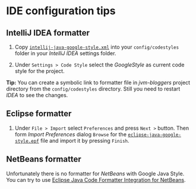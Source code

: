 # IDE configuration tips


## IntelliJ IDEA formatter

1. Copy [`intellij-java-google-style.xml`](https://github.com/jvm-bloggers/jvm-bloggers/blob/master/config/formatters/intellij-java-google-style.xml) into your `config/codestyles` folder in your _IntelliJ IDEA_ settings folder.

2. Under `Settings > Code Style` select the _GoogleStyle_ as current code style for the project.

**Tip:** You can create a symbolic link to formatter file in _jvm-bloggers_ project directory from the `config/codestyles` directory. Still you need to restart _IDEA_ to see the changes.

## Eclipse formatter

1. Under `File > Import` select `Preferences` and press `Next >` button. Then form _Import Preferences_ dialog `Browse` for the [`eclipse-java-google-style.epf`](https://github.com/jvm-bloggers/jvm-bloggers/blob/master/config/formatters/eclipse-java-google-style.epf) file and import it by pressing `Finish`.

## NetBeans formatter
Unfortunately there is no formatter for _NetBeans_ with Google Java Style. You can try to use [Eclipse Java Code Formatter Integration for NetBeans](http://plugins.netbeans.org/plugin/50877/eclipse-code-formatter-for-java).
